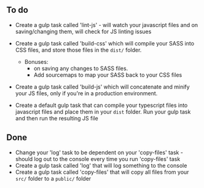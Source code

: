 ## To do

* Create a gulp task called 'lint-js' - will watch your javascript files and on saving/changing them, will check for JS linting issues
* Create a gulp task called 'build-css' which will compile your SASS into CSS files, and store those files in the `dist/` folder.
    * Bonuses:
        * on saving any changes to SASS files.
        * Add sourcemaps to map your SASS back to your CSS files
* Create a gulp task called 'build-js' which will concatenate and minify your JS files, only if you're in a production environment.


* Create a default gulp task that can compile your typescript files into javascript files and place them in your `dist` folder. Run your gulp task and then run the resulting JS file

## Done

* Change your 'log' task to be dependent on your 'copy-files' task - should log out to the console every time you run 'copy-files' task
* Create a gulp task called 'log' that will log something to the console
* Create a gulp task called 'copy-files' that will copy all files from your `src/` folder to a `public/` folder